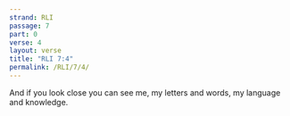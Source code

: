 ```yaml
---
strand: RLI
passage: 7
part: 0
verse: 4
layout: verse
title: "RLI 7:4"
permalink: /RLI/7/4/
---
```

And if you look close you can see me, my letters and words, my language and knowledge.
